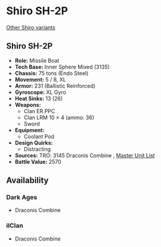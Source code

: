 # Shiro SH-2P 

[Other Shiro variants](../shiro.md) 

## Shiro SH-2P 

- **Role:** Missile Boat 
- **Tech Base:** Inner Sphere Mixed (3135) 
- **Chassis:** 75 tons (Endo Steel) 
- **Movement:** 5 / 8, XL 
- **Armor:** 231 (Ballistic Reinforced) 
- **Gyroscope:** XL Gyro 
- **Heat Sinks:** 13 (26) 
- **Weapons:** 
  - Clan ER PPC 
  - Clan LRM 10 × 4 (ammo: 36) 
  - Sword 
- **Equipment:** 
  - Coolant Pod 
- **Design Quirks:** 
  - Distracting 
- **Sources:** TRO: 3145 Draconis Combine , [Master Unit List](http://masterunitlist.info/Unit/Details/6417) 
- **Battle Value:** 2570 

## Availability 

### Dark Ages 

- Draconis Combine 

### ilClan 

- Draconis Combine 

